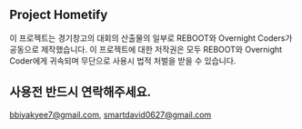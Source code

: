 ## Project Hometify
이 프로젝트는 경기창고의 대회의 산출물의 일부로 REBOOT와 Overnight Coders가 공동으로 제작했습니다. 이 프로젝트에 대한 저작권은 모두 REBOOT와 Overnight Coder에게 귀속되며 무단으로 사용시 법적 처벌을 받을 수 있습니다.
## 사용전 반드시 연락해주세요.
bbiyakyee7@gmail.com, smartdavid0627@gmail.com
